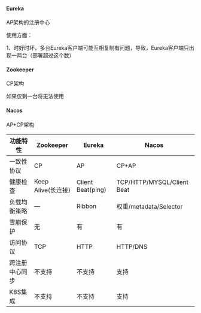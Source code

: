 #### Eureka

AP架构的注册中心

使用方面：

1、时好时坏，多台Eureka客户端可能互相复制有问题，导致，Eureka客户端只出现一两台（部署超过这个数）



#### Zookeeper

CP架构

如果仅剩一台将无法使用



#### Nacos

AP+CP架构



| 功能特性       | Zookeeper          | Eureka            | Nacos                      |
| -------------- | ------------------ | ----------------- | -------------------------- |
| 一致性协议     | CP                 | AP                | CP+AP                      |
| 健康检查       | Keep Alive(长连接) | Client Beat(ping) | TCP/HTTP/MYSQL/Client Beat |
| 负载均衡策略   | —                  | Ribbon            | 权重/metadata/Selector     |
| 雪崩保护       | 无                 | 有                | 有                         |
| 访问协议       | TCP                | HTTP              | HTTP/DNS                   |
| 跨注册中心同步 | 不支持             | 不支持            | 支持                       |
| K8S集成        | 不支持             | 不支持            | 支持                       |